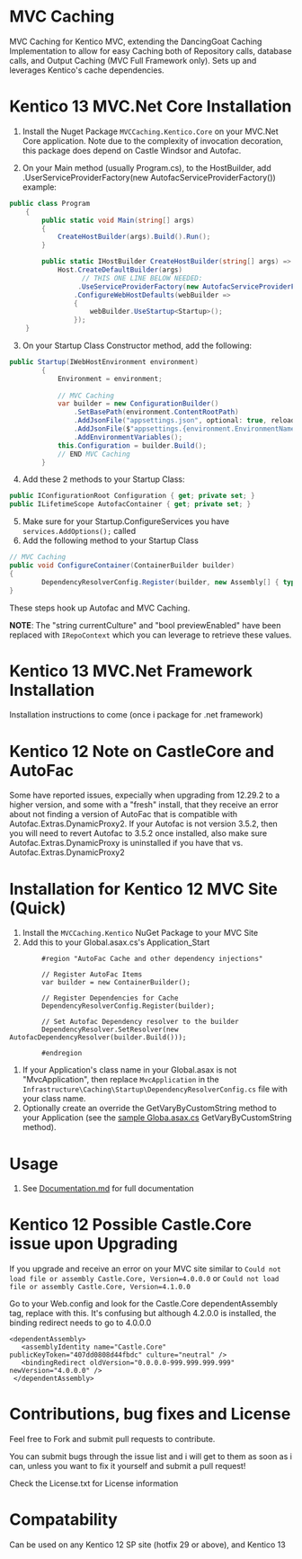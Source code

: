 # MVC Caching
MVC Caching for Kentico MVC, extending the DancingGoat Caching Implementation to allow for easy Caching both of Repository calls, database calls, and Output Caching (MVC Full Framework only).  Sets up and leverages Kentico's cache dependencies.

# Kentico 13 MVC.Net Core Installation
1. Install the Nuget Package `MVCCaching.Kentico.Core` on your MVC.Net Core application.  Note due to the complexity of invocation decoration, this package does depend on Castle Windsor and Autofac.

2. On your Main method (usually Program.cs), to the HostBuilder, add .UserServiceProviderFactory(new AutofacServiceProviderFactory())
example: 
```csharp
public class Program
    {
        public static void Main(string[] args)
        {
            CreateHostBuilder(args).Build().Run();
        }

        public static IHostBuilder CreateHostBuilder(string[] args) =>
            Host.CreateDefaultBuilder(args)
                  // THIS ONE LINE BELOW NEEDED:
                 .UseServiceProviderFactory(new AutofacServiceProviderFactory())
                .ConfigureWebHostDefaults(webBuilder =>
                {
                    webBuilder.UseStartup<Startup>();
                });
    }
```
3. On your Startup Class Constructor method, add the following:
```csharp
public Startup(IWebHostEnvironment environment)
        {
            Environment = environment;
            
            // MVC Caching
            var builder = new ConfigurationBuilder()
                .SetBasePath(environment.ContentRootPath)
                .AddJsonFile("appsettings.json", optional: true, reloadOnChange: true)
                .AddJsonFile($"appsettings.{environment.EnvironmentName}.json", optional: true)
                .AddEnvironmentVariables();
            this.Configuration = builder.Build();
            // END MVC Caching
        }
```
4. Add these 2 methods to your Startup Class:
```csharp
public IConfigurationRoot Configuration { get; private set; }
public ILifetimeScope AutofacContainer { get; private set; }
```
5. Make sure for your Startup.ConfigureServices you have `services.AddOptions();` called
6. Add the following method to your Startup Class
```csharp
// MVC Caching
public void ConfigureContainer(ContainerBuilder builder)
{
        DependencyResolverConfig.Register(builder, new Assembly[] { typeof(Startup).Assembly });
}
```

These steps hook up Autofac and MVC Caching.

**NOTE**: The "string currentCulture" and "bool previewEnabled" have been replaced with `IRepoContext` which you can leverage to retrieve these values.

# Kentico 13 MVC.Net Framework Installation

Installation instructions to come (once i package for .net framework)

# Kentico 12 Note on CastleCore and AutoFac
Some have reported issues, expecially when upgrading from 12.29.2 to a higher version, and some with a "fresh" install, that they receive an error about not finding a version of AutoFac that is compatible with Autofac.Extras.DynamicProxy2.  If your Autofac is not version 3.5.2, then you will need to revert Autofac to 3.5.2 once installed, also make sure Autofac.Extras.DynamicProxy is uninstalled if you have that vs. Autofac.Extras.DynamicProxy2

# Installation for Kentico 12 MVC Site (Quick)
1. Install the `MVCCaching.Kentico` NuGet Package to your MVC Site
1. Add this to your Global.asax.cs's Application_Start 
```
        #region "AutoFac Cache and other dependency injections"

        // Register AutoFac Items
        var builder = new ContainerBuilder();

        // Register Dependencies for Cache
        DependencyResolverConfig.Register(builder);

        // Set Autofac Dependency resolver to the builder
        DependencyResolver.SetResolver(new AutofacDependencyResolver(builder.Build()));

        #endregion
```
1. If your Application's class name in your Global.asax is not "MvcApplication", then replace `MvcApplication` in the `Infrastructure\Caching\Startup\DependencyResolverConfig.cs` file with your class name.
1. Optionally create an override the GetVaryByCustomString method to your Application (see the [sample Globa.asax.cs](https://github.com/KenticoDevTrev/MVCCaching/blob/master/MVCCaching.Kentico/Global.asax.cs) GetVaryByCustomString method).

# Usage
1. See [Documentation.md](https://github.com/KenticoDevTrev/MVCCaching/blob/master/Documentation.md) for full documentation

# Kentico 12 Possible Castle.Core issue upon Upgrading
If you upgrade and receive an error on your MVC site similar to `Could not load file or assembly Castle.Core, Version=4.0.0.0` or `Could not load file or assembly Castle.Core, Version=4.1.0.0`

Go to your Web.config and look for the Castle.Core dependentAssembly tag, replace with this.  It's confusing but although 4.2.0.0 is installed, the binding redirect needs to go to 4.0.0.0
 ```
 <dependentAssembly>
    <assemblyIdentity name="Castle.Core" publicKeyToken="407dd0808d44fbdc" culture="neutral" />
    <bindingRedirect oldVersion="0.0.0.0-999.999.999.999" newVersion="4.0.0.0" />
  </dependentAssembly>
  ```

# Contributions, bug fixes and License
Feel free to Fork and submit pull requests to contribute.

You can submit bugs through the issue list and i will get to them as soon as i can, unless you want to fix it yourself and submit a pull request!

Check the License.txt for License information

# Compatability
Can be used on any Kentico 12 SP site (hotfix 29 or above), and Kentico 13
